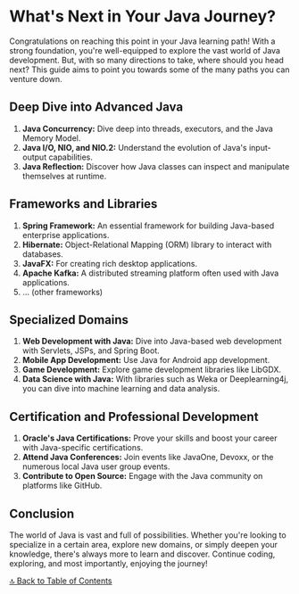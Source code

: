 # What's Next in Your Java Journey?

Congratulations on reaching this point in your Java learning path! With a strong foundation, you're well-equipped to explore the vast world of Java development. But, with so many directions to take, where should you head next? This guide aims to point you towards some of the many paths you can venture down.

## Deep Dive into Advanced Java

1. **Java Concurrency:** Dive deep into threads, executors, and the Java Memory Model.
2. **Java I/O, NIO, and NIO.2:** Understand the evolution of Java's input-output capabilities.
3. **Java Reflection:** Discover how Java classes can inspect and manipulate themselves at runtime.

## Frameworks and Libraries

1. **Spring Framework:** An essential framework for building Java-based enterprise applications.
2. **Hibernate:** Object-Relational Mapping (ORM) library to interact with databases.
3. **JavaFX:** For creating rich desktop applications.
4. **Apache Kafka:** A distributed streaming platform often used with Java applications.
5. ... (other frameworks)

## Specialized Domains

1. **Web Development with Java:** Dive into Java-based web development with Servlets, JSPs, and Spring Boot.
2. **Mobile App Development:** Use Java for Android app development.
3. **Game Development:** Explore game development libraries like LibGDX.
4. **Data Science with Java:** With libraries such as Weka or Deeplearning4j, you can dive into machine learning and data analysis.

## Certification and Professional Development

1. **Oracle's Java Certifications:** Prove your skills and boost your career with Java-specific certifications.
2. **Attend Java Conferences:** Join events like JavaOne, Devoxx, or the numerous local Java user group events.
3. **Contribute to Open Source:** Engage with the Java community on platforms like GitHub.

## Conclusion

The world of Java is vast and full of possibilities. Whether you're looking to specialize in a certain area, explore new domains, or simply deepen your knowledge, there's always more to learn and discover. Continue coding, exploring, and most importantly, enjoying the journey!

[🔝 Back to Table of Contents](../README.md)
